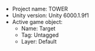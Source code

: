 <!-- UNITY CODE ASSIST INSTRUCTIONS START -->
- Project name: TOWER
- Unity version: Unity 6000.1.9f1
- Active game object:
  - Name: Target
  - Tag: Untagged
  - Layer: Default
<!-- UNITY CODE ASSIST INSTRUCTIONS END -->